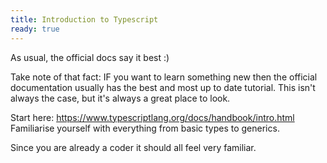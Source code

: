 ```yaml
---
title: Introduction to Typescript
ready: true
---
```


As usual, the official docs say it best :)

Take note of that fact: IF you want to learn something new then the official documentation usually has the best and most up to date tutorial. This isn't always the case, but it's always a great place to look.

Start here: https://www.typescriptlang.org/docs/handbook/intro.html
Familiarise yourself with everything from basic types to generics.

Since you are already a coder it should all feel very familiar.
